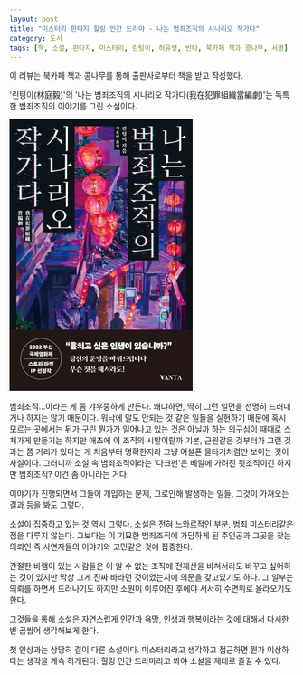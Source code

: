 ```yaml
---
layout: post
title: "미스터리 판타지 힐링 인간 드라마 - 나는 범죄조직의 시나리오 작가다"
category: 도서
tags: [책, 소설, 판타지, 미스터리, 린팅이, 허유영, 반타, 북카페 책과 콩나무, 서평]
---
```


<div class="ftc-ad-notice">
이 리뷰는 북카페 책과 콩나무를 통해 출판사로부터 책을 받고 작성했다.
</div>



'린팅이(林庭毅)'의
'나는 범죄조직의 시나리오 작가다(我在犯罪組織當編劇)'는
독특한 범죄조직의 이야기를 그린 소설이다.

![표지](/images/book/woking-for-a-crime-group-as-a-scriptwriter-2020-book.jpg)

범죄조직...이라는 게 좀 갸우뚱하게 만든다.
왜냐하면, 딱히 그런 일면을 선명히 드러내거나 하지는 않기 때문이다.
워낙에 말도 안되는 것 같은 일들을 실현하기 때문에
혹시 모르는 곳에서는 뒤가 구린 뭔가가 일어나고 있는 것은 아닐까 하는 의구심이 때때로 스쳐가게 만들기는 하지만
애초에 이 조직의 시발이랄까 기본, 근원같은 것부터가 그런 것과는 쫌 거리가 있다는 게 처음부터 명확한지라
그냥 어설픈 물타기처럼만 보이는 것이 사실이다.
그러니까 소설 속 범죄조직이라는 '다크펀'은
베일에 가려진 뒷조직이긴 하지만 범죄조직? 이건 좀 아니라는 거다.

이야기가 진행되면서 그들이 개입하는 문제,
그로인해 발생하는 일들,
그것이 가져오는 결과 등을 봐도 그렇다.

소설이 집중하고 있는 것 역시 그렇다.
소설은 전혀 느와르적인 부분, 범죄 미스터리같은 점을 다루지 않는다.
그보다는 이 기묘한 범죄조직에 가담하게 된 주인공과
그곳을 찾는 의뢰인 즉 사연자들의 이야기와 고민같은 것에 집중한다.

간절한 바램이 있는 사람들은
이 알 수 없는 조직에 전재산을 바쳐서라도 바꾸고 싶어하는 것이 있지만
막상 그게 진짜 바라던 것이었는지에 의문을 갖고있기도 하다.
그 일부는 의뢰를 하면서 드러나기도 하지만
소원이 이루어진 후에야 서서히 수면위로 올라오기도 한다.

그것들을 통해 소설은 자연스럽게 인간과 욕망, 인생과 행복이라는 것에 대해서
다시한번 곱씹어 생각해보게 한다.

첫 인상과는 상당히 결이 다른 소설이다.
미스터리라고 생각하고 접근하면 뭔가 이상하다는 생각을 계속 하게된다.
힐링 인간 드라마라고 봐야 소설을 제대로 즐길 수 있다.
